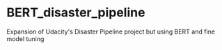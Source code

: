 # BERT_disaster_pipeline
Expansion of Udacity's Disaster Pipeline project  but using BERT and fine model tuning
